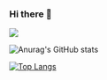 ### Hi there 👋
<img src="https://capsule-render.vercel.app/api?type=waving&color=auto&height=200&section=header&text=YuKyeong Github!&fontSize=80" />

![Anurag's GitHub stats](https://github-readme-stats.vercel.app/api?username=dbxxrud&show_icons=true&theme=radical)

[![Top Langs](https://github-readme-stats.vercel.app/api/top-langs/?username=dbxxrud&layout=compact)](https://github.com/dbxxrud/github-readme-stats)
